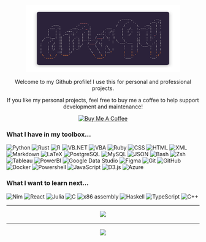<p align="center"><img src="https://github.com/dmw94/dmw94/blob/main/pretty_title_new_readme.png" alt="dmw94" height="175" width="400"></a></p>

<p align="center">Welcome to my Github profile! I use this for personal and professional projects.</p>

<p align="center">If you like my personal projects, feel free to buy me a coffee to help support development and maintenance!</p>

<p align="center"><a href="https://www.buymeacoffee.com/dmw94" target="_blank"><img src="https://cdn.buymeacoffee.com/buttons/default-orange.png" alt="Buy Me A Coffee" height="41" width="174"></a></p>

### What I have in my toolbox...

![Python] ![Rust] ![R] ![VB.NET] ![VBA] ![Ruby] ![CSS] ![HTML] ![XML] ![Markdown] ![LaTeX] ![PostgreSQL] ![MySQL] ![JSON] ![Bash] ![Zsh] ![Tableau] ![PowerBI] ![Google Data Studio] ![Figma] ![Git] ![GitHub] ![Docker] ![Powershell] ![JavaScript] ![D3.js] ![Azure]

### What I want to learn next...

![Nim] ![React] ![Julia] ![C] ![x86 assembly] ![Haskell] ![TypeScript] ![C++]

[Haskell]: https://img.shields.io/badge/Haskell-292138?style=flat&labelColor=292138&logoColor=D33D9B&logo=haskell
[TypeScript]: https://img.shields.io/badge/TypeScript-292138?style=flat&labelColor=292138&logoColor=D33D9B&logo=typescript
[C++]: https://img.shields.io/badge/C++-292138?style=flat&labelColor=292138&logoColor=D33D9B&logo=cpp

[C]: https://img.shields.io/badge/C-292138?style=flat&labelColor=292138&logoColor=D33D9B&logo=c
[React]: https://img.shields.io/badge/React-292138?style=flat&labelColor=292138&logoColor=D33D9B&logo=react
[Azure]: https://img.shields.io/badge/Azure-292138?style=flat&labelColor=292138&logoColor=D33D9B&logo=microsoftazure
[x86 assembly]: https://img.shields.io/badge/x86_assembly-292138?style=flat&labelColor=292138&logoColor=D33D9B&logo=intel
[Julia]: https://img.shields.io/badge/Julia-292138?style=flat&labelColor=292138&logoColor=D33D9B&logo=julia
[CSS]: https://img.shields.io/badge/CSS-292138?style=flat&labelColor=292138&logoColor=D33D9B&logo=css3
[Powershell]: https://img.shields.io/badge/Powershell-292138?style=flat&labelColor=292138&logoColor=D33D9B&logo=powershell
[VBA]: https://img.shields.io/badge/VBA-292138?style=flat&labelColor=292138&logoColor=D33D9B&logo=microsoftoffice
[JSON]: https://img.shields.io/badge/JSON-292138?style=flat&labelColor=292138&logoColor=D33D9B&logo=json
[Bash]: https://img.shields.io/badge/Bash-292138?style=flat&labelColor=292138&logoColor=D33D9B&logo=gnubash
[Zsh]: https://img.shields.io/badge/Zsh-292138?style=flat&labelColor=292138&logoColor=D33D9B&logo=gnubash
[XML]: https://img.shields.io/badge/XML-292138?style=flat&labelColor=292138&logoColor=D33D9B&logo=w3c
[Tableau]: https://img.shields.io/badge/Tableau-292138?style=flat&labelColor=292138&logoColor=D33D9B&logo=tableau
[PowerBI]: https://img.shields.io/badge/PowerBI-292138?style=flat&labelColor=292138&logoColor=D33D9B&logo=powerbi
[Google Data Studio]: https://img.shields.io/badge/Google_Data_Studio-292138?style=flat&labelColor=292138&logoColor=D33D9B&logo=google
[Figma]: https://img.shields.io/badge/Figma-292138?style=flat&labelColor=292138&logoColor=D33D9B&logo=figma
[LaTeX]: https://img.shields.io/badge/LaTeX-292138?style=flat&labelColor=292138&logoColor=D33D9B&logo=latex
[R]: https://img.shields.io/badge/R-292138?style=flat&labelColor=292138&logoColor=D33D9B&logo=R
[HTML]: https://img.shields.io/badge/HTML-292138?style=flat&labelColor=292138&logoColor=D33D9B&logo=html5
[VB.NET]: https://img.shields.io/badge/VB.NET-292138?style=flat&labelColor=292138&logoColor=D33D9B&logo=visualstudio
[Git]: https://img.shields.io/badge/Git-292138?style=flat&labelColor=292138&logoColor=D33D9B&logo=git
[GitHub]: https://img.shields.io/badge/GitHub-292138?style=flat&labelColor=292138&logoColor=D33D9B&logo=github
[Python]: https://img.shields.io/badge/Python-292138?style=flat&labelColor=292138&logoColor=D33D9B&logo=python
[Rust]: https://img.shields.io/badge/Rust-292138?style=flat&labelColor=292138&logoColor=D33D9B&logo=rust
[Ruby]: https://img.shields.io/badge/Ruby-292138?style=flat&labelColor=292138&logoColor=D33D9B&logo=ruby
[D3.js]: https://img.shields.io/badge/D3.js-292138?style=flat&labelColor=292138&logoColor=D33D9B&logo=d3dotjs
[Docker]: https://img.shields.io/badge/Docker-292138?style=flat&labelColor=292138&logoColor=D33D9B&logo=docker
[Nim]: https://img.shields.io/badge/Nim-292138?style=flat&labelColor=292138&logoColor=D33D9B&logo=nim
[Markdown]: https://img.shields.io/badge/Markdown-292138?style=flat&labelColor=292138&logoColor=D33D9B&logo=markdown
[JavaScript]: https://img.shields.io/badge/JavaScript-292138?style=flat&labelColor=292138&logoColor=D33D9B&logo=javascript
[PostgreSQL]: https://img.shields.io/badge/PostgreSQL-292138?style=flat&labelColor=292138&logoColor=D33D9B&logo=postgresql
[MySQL]: https://img.shields.io/badge/MySQL-292138?style=flat&labelColor=292138&logoColor=D33D9B&logo=mysql

---

<p align="center"><img src="https://wakatime.com/share/@6cfc6d05-38b2-48d6-83aa-2609e431c00d/31a8ad53-a1d8-4a80-81c1-36ea3e9ee28e.svg" width="495"></p>

---

<p align="center"><img src="https://wakatime.com/share/@6cfc6d05-38b2-48d6-83aa-2609e431c00d/fcc4267e-7316-4fe0-825f-8718d4e52ba9.svg" width="495"></p>
